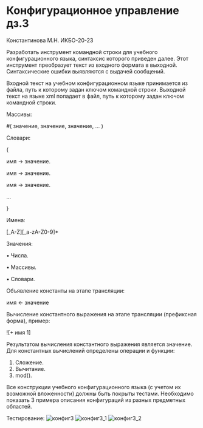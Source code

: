 # Конфигурационное управление дз.3

Константинова М.Н. ИКБО-20-23

Разработать инструмент командной строки для учебного конфигурационного 
языка, синтаксис которого приведен далее. Этот инструмент преобразует текст из 
входного формата в выходной. Синтаксические ошибки выявляются с выдачей 
сообщений.

Входной текст на учебном конфигурационном языке принимается из 
файла, путь к которому задан ключом командной строки. Выходной текст на 
языке xml попадает в файл, путь к которому задан ключом командной строки.

Массивы:

#( значение, значение, значение, ... )

Словари:

{

 имя -> значение.
 
 имя -> значение.
 
 имя -> значение.
 
 ...
 
}

Имена:

[_A-Z][_a-zA-Z0-9]*

Значения:

• Числа.

• Массивы.

• Словари.

Объявление константы на этапе трансляции:

имя <- значение

Вычисление константного выражения на этапе трансляции (префиксная 
форма), пример:

![+ имя 1]

Результатом вычисления константного выражения является значение.
Для константных вычислений определены операции и функции:

1. Сложение.
2. Вычитание.
3. mod().
   
Все конструкции учебного конфигурационного языка (с учетом их 
возможной вложенности) должны быть покрыты тестами. Необходимо показать 3 
примера описания конфигураций из разных предметных областей.

Тестирование:
![конфиг3](https://github.com/user-attachments/assets/61c764dc-38df-49d6-ada5-9f62e66e4463)
![конфиг3_1](https://github.com/user-attachments/assets/d4e5d0f1-634e-40f8-b34f-4d601e6ac23e)
![конфиг3_2](https://github.com/user-attachments/assets/35714f57-7fc1-41aa-99ec-20d07af1d321)



